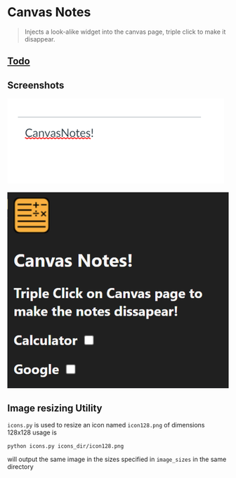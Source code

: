 # Canvas Notes
> Injects a look-alike widget into the canvas page, triple click to make it disappear.

## [Todo](todo.md)

## Screenshots
<img src="widget.png">
<br>
<br>
<img src="popup.png">


## Image resizing Utility
`icons.py` is used to resize an icon named `icon128.png` of dimensions 128x128
usage is 
```console
python icons.py icons_dir/icon128.png
```

will output the same image in the sizes specified in `image_sizes` in the same directory